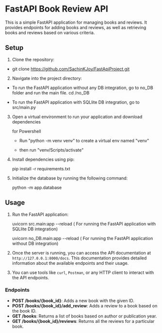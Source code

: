 # FastAPI Book Review API

This is a simple FastAPI application for managing books and reviews. It provides endpoints for adding books and reviews, as well as retrieving books and reviews based on various criteria.

## Setup

1. Clone the repository:

 - git clone https://github.com/SachinKJoy/FastApiProject.git


2. Navigate into the project directory:
  
  - To run the FastAPI application without any DB integration, go to no_DB folder and run the main file.
        cd /no_DB

  - To run the FastAPI application with SQLlite DB integration, go to src/main.py


3. Open a virtual environment to run your application and download dependencies 

    for Powershell
    - Run  "python -m venv venv" to create a virtual env named "venv"

    - then run "venv/Scripts/activate"


4. Install dependencies using pip:

    pip install -r requirements.txt


5. Initialize the database by running the following command:

    python -m app.database



## Usage

1. Run the FastAPI application:
  
   uvicorn src.main:app --reload  ( For running the FastAPI application with SQLlite DB integration)

   uvicorn no_DB.main:app --reload  ( For running the FastAPI application without DB integration)


2. Once the server is running, you can access the API documentation at `http://127.0.0.1:8000/docs`. This documentation provides detailed information about the available endpoints and their usage.


3. You can use tools like `curl`, `Postman`, or any HTTP client to interact with the API endpoints.

### Endpoints

- **POST /books/{book_id}**: Adds a new book with the given ID.
- **POST /books/{book_id}/add_review**: Adds a review to a book based on the book ID.
- **GET /books**: Returns a list of books based on author or publication year.
- **GET /books/{book_id}/reviews**: Returns all the reviews for a particular book.
   